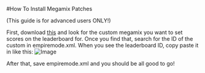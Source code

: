 #How To Install Megamix Patches

(This guide is for advanced users ONLY!)

First, download [this](http://https://raw.githubusercontent.com/Crafty-The-Fox/djh-ledaerboard-patches/main/Patches/megamix%20patch.txt "this") and look for the custom megamix you want to set scores on the leaderboard for. Once you find that, search for the ID of the custom in empiremode.xml. When you see the leaderboard ID, copy paste it in like this: ![Image](https://github.com/Crafty-The-Fox/djh-ledaerboard-patches/blob/main/Guides/images/leaderbaord%20megamix.JPG?raw=true)

After that, save empiremode.xml and you should be all good to go!

